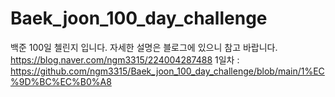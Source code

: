 # Baek_joon_100_day_challenge
백준 100일 첼린지 입니다.  자세한 설명은 블로그에 있으니 참고 바랍니다.   https://blog.naver.com/ngm3315/224004287488  1일차 : https://github.com/ngm3315/Baek_joon_100_day_challenge/blob/main/1%EC%9D%BC%EC%B0%A8
